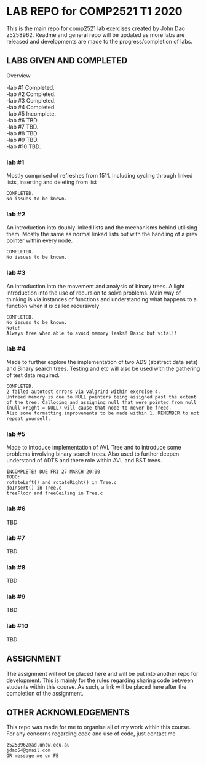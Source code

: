 # LAB REPO for COMP2521 T1 2020
This is the main repo for comp2521 lab exercises created by John Dao z5258962.
Readme and general repo will be updated as more labs are released and developments are made to the progress/completion of labs.

## LABS GIVEN AND COMPLETED
Overview  

-lab #1 Completed.  
-lab #2 Completed.   
-lab #3 Completed.  
-lab #4 Completed.  
-lab #5 Incomplete.  
-lab #6 TBD.  
-lab #7 TBD.  
-lab #8 TBD.  
-lab #9 TBD.  
-lab #10 TBD.  

### lab #1

Mostly comprised of refreshes from 1511. Including cycling through linked lists, inserting and deleting from list

```
COMPLETED. 
No issues to be known.  
```

### lab #2

An introduction into doubly linked lists and the mechanisms behind utilising them. Mostly the same as normal linked lists but with the handling of a prev pointer within every node. 

```
COMPLETED. 
No issues to be known.  
```

### lab #3

An introduction into the movement and analysis of binary trees. A light introduction into the use of recursion to solve problems. Main way of thinking is via instances of functions and understanding what happens to a function when it is called recursively

```
COMPLETED.  
No issues to be known.  
Note!  
Always free when able to avoid memory leaks! Basic but vital!!  
```

### lab #4
Made to further explore the implementation of two ADS (abstract data sets) and Binary search trees. Testing and etc will also be used with the gathering of test data required.
```
COMPLETED.  
2 failed autotest errors via valgrind within exercise 4.  
Unfreed memory is due to NULL pointers being assigned past the extent of the tree. Callocing and assigning null that were pointed from null (null->right = NULL) will cause that node to never be freed.  
Also some formatting improvements to be made within 1. REMEMBER to not repeat yourself.  
```

### lab #5
Made to intoduce implementation of AVL Tree and to introduce some problems involving binary search trees. Also used to further deepen understand of ADTS and there role within AVL and BST trees. 
```
INCOMPLETE! DUE FRI 27 MARCH 20:00  
TODO:  
rotateLeft() and rotateRight() in Tree.c  
doInsert() in Tree.c  
treeFloor and treeCeiling in Tree.c  
```

### lab #6
TBD  

### lab #7
TBD  

### lab #8
TBD  

### lab #9
TBD  

### lab #10
TBD  


## ASSIGNMENT
The assignment will not be placed here and will be put into another repo for development. This is mainly for the rules regarding sharing code between students within this course.
As such, a link will be placed here after the completion of the assignment. 

## OTHER ACKNOWLEDGEMENTS
This repo was made for me to organise all of my work within this course.
For any concerns regarding code and use of code, just contact me

```
z5258962@ad.unsw.edu.au  
jdao54@gmail.com  
OR message me on FB  
```

